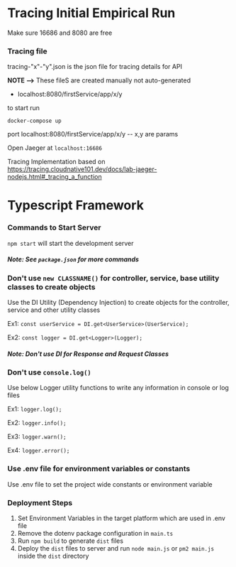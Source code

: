 
# Tracing Initial Empirical Run

Make sure 16686 and 8080 are free


### Tracing file 

tracing-"x"-"y".json is the json file for tracing details for API 

**NOTE -->** These fileS are created manually not auto-generated

* localhost:8080/firstService/app/x/y


to start run 

`docker-compose up` 

port localhost:8080/firstService/app/x/y  -- x,y are params



Open Jaeger at `localhost:16686` 


Tracing Implementation based on https://tracing.cloudnative101.dev/docs/lab-jaeger-nodejs.html#_tracing_a_function


# Typescript Framework

### Commands to Start Server
`npm start` will start the development server

##### Note: See `package.json` for more commands

### Don't use `new CLASSNAME()` for controller, service, base utility classes to create objects
Use the DI Utility (Dependency Injection) to create objects for the controller, service and other utility classes

Ex1: `const userService = DI.get<UserService>(UserService); `

Ex2: `const logger = DI.get<Logger>(Logger);`

##### Note: Don't use DI for Response and Request Classes

### Don't use `console.log()`
Use below Logger utility functions to write any information in console or log files

Ex1: `logger.log();`

Ex2: `logger.info();`

Ex3: `logger.warn();`

Ex4: `logger.error();`


### Use .env file for environment variables or constants
Use .env file to set the project wide constants or environment variable


### Deployment Steps
1. Set Environment Variables in the target platform which are used in .env file
2. Remove the dotenv package configuration in `main.ts`
3. Run `npm build` to generate `dist` files
4. Deploy the `dist` files to server and run `node main.js` or `pm2 main.js` inside the `dist` directory